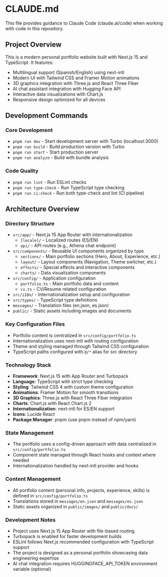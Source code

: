 # CLAUDE.md

This file provides guidance to Claude Code (claude.ai/code) when working with code in this repository.

## Project Overview

This is a modern personal portfolio website built with Next.js 15 and TypeScript. It features:
- Multilingual support (Spanish/English) using next-intl
- Modern UI with Tailwind CSS and Framer Motion animations
- 3D graphics integration with Three.js and React Three Fiber
- AI chat assistant integration with Hugging Face API
- Interactive data visualizations with Chart.js
- Responsive design optimized for all devices

## Development Commands

### Core Development
- `pnpm run dev` - Start development server with Turbo (localhost:3000)
- `pnpm run build` - Build production version with Turbo
- `pnpm run start` - Start production server
- `pnpm run analyze` - Build with bundle analysis

### Code Quality
- `pnpm run lint` - Run ESLint checks
- `pnpm run type-check` - Run TypeScript type checking
- `pnpm run ci:check` - Run both type-check and lint (CI pipeline)

## Architecture Overview

### Directory Structure
- `src/app/` - Next.js 15 App Router with internationalization
  - `[locale]/` - Localized routes (ES/EN)
  - `api/` - API routes (e.g., Athena chat endpoint)
- `src/components/` - Reusable UI components organized by type
  - `sections/` - Main portfolio sections (Hero, About, Experience, etc.)
  - `layout/` - Layout components (Navigation, Theme switcher, etc.)
  - `effects/` - Special effects and interactive components
  - `charts/` - Data visualization components
- `src/config/` - Application configuration
  - `portfolio.ts` - Main portfolio data and content
  - `cv.ts` - CV/Resume related configuration
- `src/i18n/` - Internationalization setup and configuration
- `src/types/` - TypeScript type definitions
- `messages/` - Translation files (en.json, es.json)
- `public/` - Static assets including images and documents

### Key Configuration Files
- Portfolio content is centralized in `src/config/portfolio.ts`
- Internationalization uses next-intl with routing configuration
- Theme and styling managed through Tailwind CSS configuration
- TypeScript paths configured with `@/*` alias for src directory

### Technology Stack
- **Framework**: Next.js 15 with App Router and Turbopack
- **Language**: TypeScript with strict type checking
- **Styling**: Tailwind CSS 4 with custom theme configuration
- **Animations**: Framer Motion for smooth transitions
- **3D Graphics**: Three.js with React Three Fiber integration
- **Charts**: Chart.js with React Chart.js 2
- **Internationalization**: next-intl for ES/EN support
- **Icons**: Lucide React
- **Package Manager**: pnpm (use pnpm instead of npm/yarn)

### State Management
- The portfolio uses a config-driven approach with data centralized in `src/config/portfolio.ts`
- Component state managed through React hooks and context where needed
- Internationalization handled by next-intl provider and hooks

### Content Management
- All portfolio content (personal info, projects, experience, skills) is defined in `src/config/portfolio.ts`
- Translations stored in `messages/en.json` and `messages/es.json`
- Static assets organized in `public/images/` and `public/docs/`

### Development Notes
- Project uses Next.js 15 App Router with file-based routing
- Turbopack is enabled for faster development builds
- ESLint follows Next.js recommended configuration with TypeScript support
- The project is designed as a personal portfolio showcasing data engineering expertise
- AI chat integration requires HUGGINGFACE_API_TOKEN environment variable (optional)